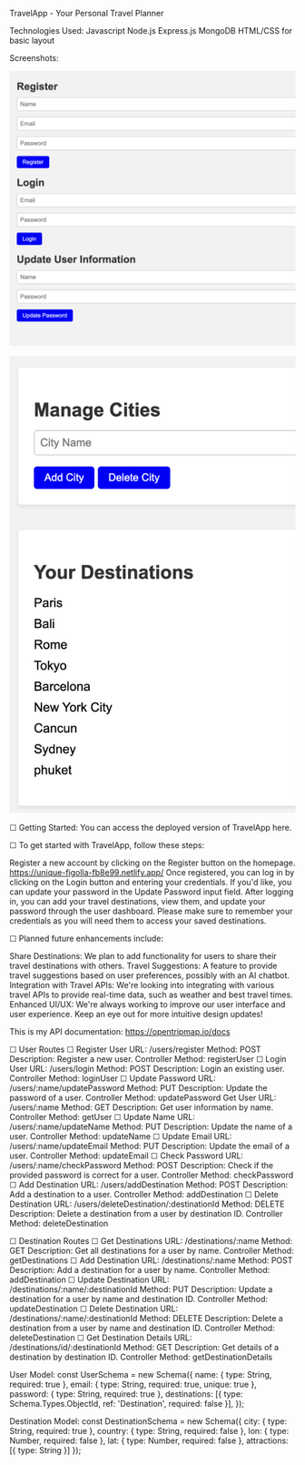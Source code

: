 TravelApp - Your Personal Travel Planner

Technologies Used:
Javascript
Node.js
Express.js
MongoDB
HTML/CSS for basic layout

Screenshots:

![Login](FirstView.png)

![Show Destinations](SecondView.png)

☐ Getting Started:
You can access the deployed version of TravelApp here.

☐ To get started with TravelApp, follow these steps:

Register a new account by clicking on the Register button on the homepage.
https://unique-figolla-fb8e99.netlify.app/
Once registered, you can log in by clicking on the Login button and entering your credentials.
If you'd like, you can update your password in the Update Password input field.
After logging in, you can add your travel destinations, view them, and update your password through the user dashboard.
Please make sure to remember your credentials as you will need them to access your saved destinations.

☐ Planned future enhancements include:

Share Destinations: We plan to add functionality for users to share their travel destinations with others.
Travel Suggestions: A feature to provide travel suggestions based on user preferences, possibly with an AI chatbot.
Integration with Travel APIs: We're looking into integrating with various travel APIs to provide real-time data, such as weather and best travel times.
Enhanced UI/UX: We're always working to improve our user interface and user experience. Keep an eye out for more intuitive design updates!

This is my API documentation:
https://opentripmap.io/docs

☐ User Routes
☐ Register User
URL: /users/register
Method: POST
Description: Register a new user.
Controller Method: registerUser
☐ Login User
URL: /users/login
Method: POST
Description: Login an existing user.
Controller Method: loginUser
☐ Update Password
URL: /users/:name/updatePassword
Method: PUT
Description: Update the password of a user.
Controller Method: updatePassword
Get User
URL: /users/:name
Method: GET
Description: Get user information by name.
Controller Method: getUser
☐ Update Name
URL: /users/:name/updateName
Method: PUT
Description: Update the name of a user.
Controller Method: updateName
☐ Update Email
URL: /users/:name/updateEmail
Method: PUT
Description: Update the email of a user.
Controller Method: updateEmail
☐ Check Password
URL: /users/:name/checkPassword
Method: POST
Description: Check if the provided password is correct for a user.
Controller Method: checkPassword
☐ Add Destination
URL: /users/addDestination
Method: POST
Description: Add a destination to a user.
Controller Method: addDestination
☐ Delete Destination
URL: /users/deleteDestination/:destinationId
Method: DELETE
Description: Delete a destination from a user by destination ID.
Controller Method: deleteDestination

☐ Destination Routes
☐ Get Destinations
URL: /destinations/:name
Method: GET
Description: Get all destinations for a user by name.
Controller Method: getDestinations
☐ Add Destination
URL: /destinations/:name
Method: POST
Description: Add a destination for a user by name.
Controller Method: addDestination
☐ Update Destination
URL: /destinations/:name/:destinationId
Method: PUT
Description: Update a destination for a user by name and destination ID.
Controller Method: updateDestination
☐ Delete Destination
URL: /destinations/:name/:destinationId
Method: DELETE
Description: Delete a destination from a user by name and destination ID.
Controller Method: deleteDestination
☐ Get Destination Details
URL: /destinations/id/:destinationId
Method: GET
Description: Get details of a destination by destination ID.
Controller Method: getDestinationDetails

User Model:
const UserSchema = new Schema({
  name: { 
    type: String,
    required: true
  },
  email: {
    type: String,
    required: true,
    unique: true
  },
  password: {
    type: String,
    required: true
  },
  destinations: [{
    type: Schema.Types.ObjectId,
    ref: 'Destination',
    required: false
  }],
});

Destination Model:
const DestinationSchema = new Schema({
  city: {
    type: String,
    required: true
  },
  country: {
    type: String,
    required: false
  },
  lon: {
    type: Number,
    required: false
  },
  lat: {
    type: Number,
    required: false
  },
  attractions: [{
    type: String
  }]
});